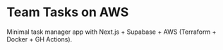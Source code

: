 # Team Tasks on AWS
Minimal task manager app with Next.js + Supabase + AWS (Terraform + Docker + GH Actions).
